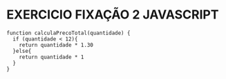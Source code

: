 # EXERCICIO FIXAÇÃO 2 JAVASCRIPT

```
function calculaPrecoTotal(quantidade) {
  if (quantidade < 12){
    return quantidade * 1.30
  }else{
    return quantidade * 1
  }
}
```